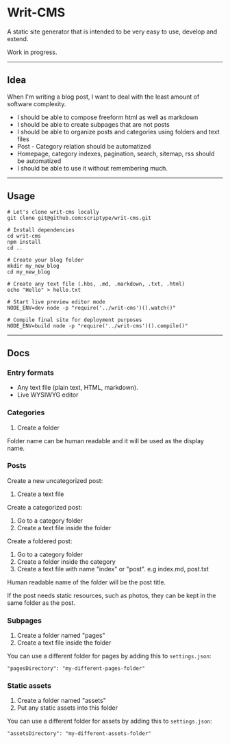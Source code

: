 # Writ-CMS

A static site generator that is intended to be very easy to use, develop and extend.

Work in progress.

***

## Idea

When I'm writing a blog post, I want to deal with the least amount of software complexity.

- I should be able to compose freeform html as well as markdown
- I should be able to create subpages that are not posts
- I should be able to organize posts and categories using folders and text files
- Post - Category relation should be automatized
- Homepage, category indexes, pagination, search, sitemap, rss should be automatized
- I should be able to use it without remembering much.

***

## Usage

```
# Let's clone writ-cms locally
git clone git@github.com:scriptype/writ-cms.git

# Install dependencies
cd writ-cms
npm install
cd ..

# Create your blog folder
mkdir my_new_blog
cd my_new_blog

# Create any text file (.hbs, .md, .markdown, .txt, .html)
echo "Hello" > hello.txt

# Start live preview editor mode
NODE_ENV=dev node -p "require('../writ-cms')().watch()"

# Compile final site for deployment purposes
NODE_ENV=build node -p "require('../writ-cms')().compile()"
```

***

## Docs

### Entry formats

- Any text file (plain text, HTML, markdown).
- Live WYSIWYG editor

### Categories

1) Create a folder

Folder name can be human readable and it will be used as the display name.

### Posts

Create a new uncategorized post:
1) Create a text file

Create a categorized post:
1) Go to a category folder
2) Create a text file inside the folder

Create a foldered post:
1) Go to a category folder
2) Create a folder inside the category
3) Create a text file with name "index" or "post". e.g index.md, post.txt

Human readable name of the folder will be the post title.

If the post needs static resources, such as photos, they can be kept in the same
folder as the post.

### Subpages

1) Create a folder named "pages"
2) Create a text file inside the folder

You can use a different folder for pages by adding this to `settings.json`:

```
"pagesDirectory": "my-different-pages-folder"
```

### Static assets

1) Create a folder named "assets"
2) Put any static assets into this folder

You can use a different folder for assets by adding this to `settings.json`:

```
"assetsDirectory": "my-different-assets-folder"
```
